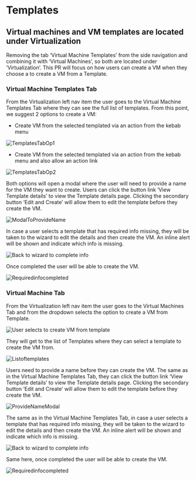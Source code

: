 # Templates

## Virtual machines and VM templates are located under Virtualization

Removing the tab ‘Virtual Machine Templates’ from the side navigation and combining it with ‘Virtual Machines’, so both are located under ‘Virtualization’.
This PR will focus on how users can create a VM when they choose a to create a VM from a Template.

### Virtual Machine Templates Tab

From the Virtualization left nav item the user goes to the Virtual Machine Templates Tab where they can see the full list of templates.
From this point, we suggest 2 options to create a VM:

- Create VM from the selected templated via an action from the kebab menu

![TemplatesTabOp1](img/TemplatesTabsOp1.png)

- Create VM from the selected templated via an action from the kebab menu and also allow an action link

![TemplatesTabOp2](img/TemplatesTabsOp2.png)

Both options will open a modal where the user will need to provide a name for the VM they want to create.
Users can click the button link ‘View Template details’ to view the Template details page.
Clicking the secondary button ‘Edit and Create’ will allow them to edit the template before they create the VM.

![ModalToProvideName](img/NoMissingInfo.png)

In case a user selects a template that has required info missing, they will be taken to the wizard to edit the details and then create the VM. An inline alert will be shown and indicate which info is missing.

![Back to wizard to complete info](img/Step-1-basic-template-3.png)

Once completed the user will be able to create the VM.

![Requiredinfocompleted](img/CompletesReqiredInfo.png)

### Virtual Machine Tab

From the Virtualization left nav item the user goes to the Virtual Machines Tab and from the dropdown selects the option to create a VM from Template.

![User selects to create VM from template](img/Dropdown_CreateTemplate.png)

They will get to the list of Templates where they can select a template to create the VM from.

![Listoftemplates](img/ListofTemplates.png)

Users need to provide a name before they can create the VM. The same as in the Virtual Machine Templates Tab, they can click the button link ‘View Template details’ to view the Template details page. 
Clicking the secondary button ‘Edit and Create’ will allow them to edit the template before they create the VM.

![ProvideNameModal](img/TemplatesListBGProvideNameModal.png)

The same as in the Virtual Machine Templates Tab, in case a user selects a template that has required info missing, they will be taken to the wizard to edit the details and then create the VM.
An inline alert will be shown and indicate which info is missing.

![Back to wizard to complete info](img/Step-1-basic-template-3.png)

Same here, once completed the user will be able to create the VM.

![Requiredinfocompleted](img/CompletesReqiredInfo.png)

